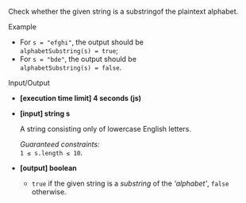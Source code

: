 
Check whether the given string is a  substringof the  plaintext alphabet.

Example

-   For  `s = "efghi"`, the output should be  
    `alphabetSubstring(s) = true`;
-   For  `s = "bde"`, the output should be  
    `alphabetSubstring(s) = false`.

Input/Output

-   **[execution time limit] 4 seconds (js)**
    
-   **[input] string s**
    
    A string consisting only of lowercase English letters.
    
    _Guaranteed constraints:_  
    `1 ≤ s.length ≤ 10`.
    
-   **[output] boolean**
    
    -   `true`  if the given string is a  _substring_  of the  _'alphabet'_,  `false`  otherwise.